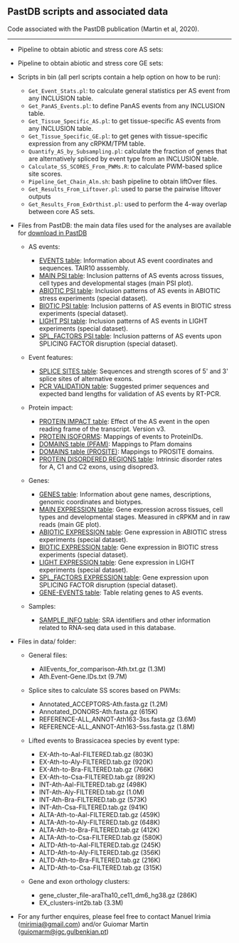 ## PastDB scripts and associated data

Code associated with the PastDB publication (Martin et al, 2020).

------

* Pipeline to obtain abiotic and stress core AS sets:


* Pipeline to obtain abiotic and stress core GE sets:

  
* Scripts in bin (all perl scripts contain a help option on how to be run):

  - `Get_Event_Stats.pl`: to calculate general statistics per AS event from any INCLUSION table.
  - `Get_PanAS_Events.pl`: to define PanAS events from any INCLUSION table.
  - `Get_Tissue_Specific_AS.pl`: to get tissue-specific AS events from any INCLUSION table.
  - `Get_Tissue_Specific_GE.pl`: to get genes with tissue-specific expression from any cRPKM/TPM table.
  - `Quantify_AS_by_Subsampling.pl`: calculate the fraction of genes that are alternatively spliced by event type from an INCLUSION table.
  - `Calculate_SS_SCORES_From_PWMs.R`: to calculate PWM-based splice site scores.
  - `Pipeline_Get_Chain_Aln.sh`: bash pipeline to obtain liftOver files.
  - `Get_Results_From_Liftover.pl`: used to parse the pairwise liftover outputs
  - `Get_Results_From_ExOrthist.pl`: used to perform the 4-way overlap between core AS sets.


* Files from PastDB: the main data files used for the analyses are available for [download in PastDB](http://pastdb.crg.eu/wiki/Downloads)

  - AS events:
    - [EVENTS table](http://vastdb.crg.eu/downloads/araTha10/EVENT_INFO-araTha10.tab.gz): Information about AS event coordinates and sequences. TAIR10 asssembly.
    - [MAIN PSI table](http://vastdb.crg.eu/downloads/araTha10/PSI_TABLE-araTha10.tab.gz): Inclusion patterns of AS events across tissues, cell types and developmental stages (main PSI plot).
    - [ABIOTIC PSI table](http://vastdb.crg.eu/downloads/araTha10/PSI_TABLE-araTha10-40-ABIOTIC-v251.tab.gz): Inclusion patterns of AS events in ABIOTIC stress experiments (special dataset).
    - [BIOTIC PSI table](http://vastdb.crg.eu/downloads/araTha10/PSI_TABLE-araTha10-18-BIOTIC-v251.tab.gz): Inclusion patterns of AS events in BIOTIC stress experiments (special dataset).
    - [LIGHT PSI table](http://vastdb.crg.eu/downloads/araTha10/PSI_TABLE-araTha10-21-LIGHT-v251.tab.gz): Inclusion patterns of AS events in LIGHT experiments (special dataset).
    - [SPL_FACTORS PSI table](http://vastdb.crg.eu/downloads/araTha10/PSI_TABLE-araTha10-33-SPL_FACTORS-v251.tab.gz): Inclusion patterns of AS events upon SPLICING FACTOR disruption (special dataset).
    
  - Event features:
    - [SPLICE SITES table](http://vastdb.crg.eu/downloads/araTha10/SPLICE_SITE_SCORES-araTha10.tab.gz): Sequences and strength scores of 5' and 3' splice sites of alternative exons.
    - [PCR VALIDATION table](http://vastdb.crg.eu/downloads/araTha10/PCR_PRIMERS-araTha10.tab.gz): Suggested primer sequences and expected band lengths for validation of AS events by RT-PCR.
    
  - Protein impact:
    - [PROTEIN IMPACT table](http://vastdb.crg.eu/downloads/araTha10/PROT_IMPACT-araTha10-v3.tab.gz): Effect of the AS event in the open reading frame of the transcript. Version v3.
    - [PROTEIN ISOFORMS](http://vastdb.crg.eu/downloads/araTha10/PROT_ISOFORMS-araTha10.tab.gz): Mappings of events to ProteinIDs.
    - [DOMAINS table (PFAM)](http://vastdb.crg.eu/downloads/araTha10/PROT_PFAM-araTha10.tab.gz): Mappings to Pfam domains
    - [DOMAINS table (PROSITE)](http://vastdb.crg.eu/downloads/araTha10/PROT_PROSITE-araTha10.tab.gz): Mappings to PROSITE domains.
    - [PROTEIN DISORDERED REGIONS table](http://vastdb.crg.eu/downloads/araTha10/PROT_DISORDER-araTha10.tab.gz): Intrinsic disorder rates for A, C1 and C2 exons, using disopred3.
    
  - Genes:
    - [GENES table](http://vastdb.crg.eu/downloads/araTha10/GENE_INFO-araTha10.tab.gz): Information about gene names, descriptions, genomic coordinates and biotypes.
    - [MAIN EXPRESSION table](http://vastdb.crg.eu/downloads/araTha10/EXPRESSION_TABLE-araTha10.tab.gz): Gene expression across tissues, cell types and developmental stages. Measured in cRPKM and in raw reads (main GE plot).
    - [ABIOTIC EXPRESSION table](http://vastdb.crg.eu/downloads/araTha10/cRPKM-araTha10-40-ABIOTIC-NORM.tab.gz): Gene expression in ABIOTIC stress experiments (special dataset).
    - [BIOTIC EXPRESSION table](http://vastdb.crg.eu/downloads/araTha10/cRPKM-araTha10-18-BIOTIC-NORM.tab.gz): Gene expression in BIOTIC stress experiments (special dataset).
    - [LIGHT EXPRESSION table](http://vastdb.crg.eu/downloads/araTha10/cRPKM-araTha10-21-LIGHT-NORM.tab.gz): Gene expression in LIGHT experiments (special dataset).
    - [SPL_FACTORS EXPRESSION table](http://vastdb.crg.eu/downloads/araTha10/cRPKM-araTha10-33-SPL_FACTORS-NORM.tab.gz): Gene expression upon SPLICING FACTOR disruption (special dataset).
    - [GENE-EVENTS table](http://vastdb.crg.eu/downloads/araTha10/EVENTID_to_GENEID-araTha10.tab.gz): Table relating genes to AS events.

  - Samples:
    - [SAMPLE_INFO table](http://vastdb.crg.eu/downloads/araTha10/SAMPLE_INFO-araTha10.tab.gz): SRA identifiers and other information related to RNA-seq data used in this database.
  


* Files in data/ folder:

  - General files:
    - AllEvents_for_comparison-Ath.txt.gz (1.3M)
    - Ath.Event-Gene.IDs.txt (9.7M)

  - Splice sites to calculate SS scores based on PWMs:
    - Annotated_ACCEPTORS-Ath.fasta.gz (1.2M)
    - Annotated_DONORS-Ath.fasta.gz (615K)
    - REFERENCE-ALL_ANNOT-Ath163-3ss.fasta.gz (3.6M)
    - REFERENCE-ALL_ANNOT-Ath163-5ss.fasta.gz (1.8M)
  
  - Lifted events to Brassicacea species by event type:
    - EX-Ath-to-Aal-FILTERED.tab.gz (803K)
    - EX-Ath-to-Aly-FILTERED.tab.gz (920K)
    - EX-Ath-to-Bra-FILTERED.tab.gz (766K)
    - EX-Ath-to-Csa-FILTERED.tab.gz (892K)
    - INT-Ath-Aal-FILTERED.tab.gz (498K)
    - INT-Ath-Aly-FILTERED.tab.gz (1.0M)
    - INT-Ath-Bra-FILTERED.tab.gz (573K)
    - INT-Ath-Csa-FILTERED.tab.gz (941K)
    - ALTA-Ath-to-Aal-FILTERED.tab.gz (459K)
    - ALTA-Ath-to-Aly-FILTERED.tab.gz (648K)
    - ALTA-Ath-to-Bra-FILTERED.tab.gz (412K)
    - ALTA-Ath-to-Csa-FILTERED.tab.gz (580K)
    - ALTD-Ath-to-Aal-FILTERED.tab.gz (245K)
    - ALTD-Ath-to-Aly-FILTERED.tab.gz (356K)
    - ALTD-Ath-to-Bra-FILTERED.tab.gz (216K)
    - ALTD-Ath-to-Csa-FILTERED.tab.gz (315K)

  - Gene and exon orthology clusters:
    - gene_cluster_file-araTha10_ce11_dm6_hg38.gz (286K)
    - EX_clusters-int2b.tab (3.3M)


* For any further enquires, please feel free to contact Manuel Irimia (mirimia@gmail.com) and/or Guiomar Martin (guiomarm@igc.gulbenkian.pt)

